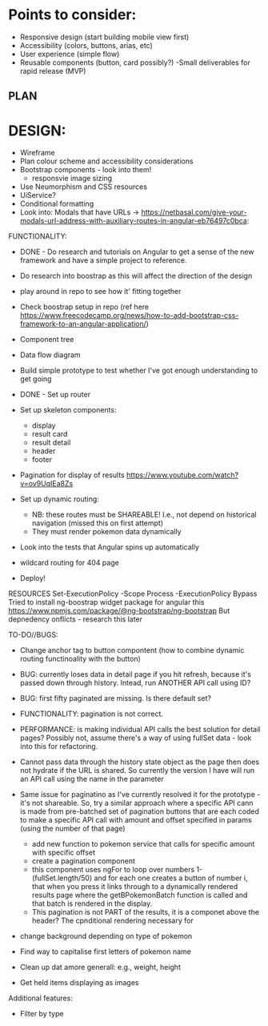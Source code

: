 # Points to consider:
- Responsive design (start building mobile view first)
- Accessibility (colors, buttons, arias, etc) 
- User experience (simple flow)
- Reusable components (button, card possibly?)
-Small deliverables for rapid release (MVP)


## PLAN

# DESIGN: 
- Wireframe
- Plan colour scheme and accessibility considerations
- Bootstrap components - look into them!
    - responsvie image sizing
- Use Neumorphism and CSS  resources
- UiService?
- Conditional formatting 
- Look into: Modals that have URLs -> https://netbasal.com/give-your-modals-url-address-with-auxiliary-routes-in-angular-eb76497c0bca:


FUNCTIONALITY:
- DONE - Do research and tutorials on Angular to get a sense of the new framework and have a simple project to reference.
- Do research into boostrap as this will affect the direction of the design 
- play around in repo to see how it' fitting together
- Check boostrap setup in repo (ref here https://www.freecodecamp.org/news/how-to-add-bootstrap-css-framework-to-an-angular-application/)
- Component tree
- Data flow diagram 
- Build simple prototype to test whether I've got enough understanding to get going
- DONE - Set up router
- Set up skeleton components:
    - display
    - result card
    - result detail
    - header
    - footer
- Pagination for display of results https://www.youtube.com/watch?v=ov9UqIEa8Zs 
- Set up dynamic routing:
    - NB: these routes must be SHAREABLE! I.e., not depend on historical navigation (missed this on first attempt)
    - They must render pokemon data dynamically 
    
- Look into the tests that Angular spins up automatically
- wildcard routing for 404 page
- Deploy!


RESOURCES
Set-ExecutionPolicy -Scope Process -ExecutionPolicy Bypass
Tried to install ng-boostrap widget package for angular this https://www.npmjs.com/package/@ng-bootstrap/ng-bootstrap But depnedency onflicts - research this later

TO-DO//BUGS:
- Change anchor tag to button compontent (how to combine dynamic routing functinoality with the button)
- BUG: currently loses data in detail page if you hit refresh, because it's passed down through history. Intead, run ANOTHER API call using ID?
- BUG: first fifty paginated are missing. Is there default set?
- FUNCTIONALITY: pagination is not correct. 
- PERFORMANCE: is making individual API calls the best solution for detail pages? Possibly not, assume there's a way of using fullSet data - look into this for refactoring. 



- Cannot pass data through the history state object as the page then does not hydrate if the URL is shared. So currently the version I have will run an API call using the name in the parameter

- Same issue for paginatino as I've currently resolved it for the prototype - it's not shareable. So, try a similar approach where a specific API cann is made from  pre-batched set of pagination buttons that are each coded to make a specific API call with amount and offset specified in params (using the number of that page) 
    - add new function to pokemon service that calls for specific amount with specific offset
    - create a pagination component
    - this component uses ngFor to loop over numbers 1-(fullSet.length/50) and for each one creates a button of number i, that when you press it links through to a dynamically rendered results page where the getBPokemonBatch function is called and that batch is rendered in the display.
    - This pagination is not PART of the results, it is a componet above the header? The cpnditional rendering necessary for 



- change background depending on type of pokemon
- Find way to capitalise first letters of pokemon name 
- Clean up dat amore generall: e.g., weight, height
- Get held items displaying as images

Additional features:
- Filter by type
